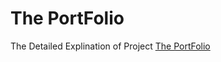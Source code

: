 # The PortFolio
 The Detailed Explination of Project [The PortFolio](https://sites.google.com/view/praveen-kate)
